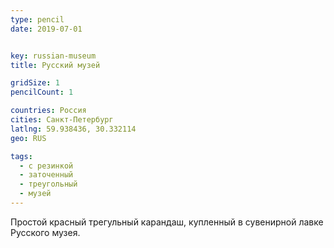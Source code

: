 ```yaml
---
type: pencil
date: 2019-07-01


key: russian-museum
title: Русский музей

gridSize: 1
pencilCount: 1

countries: Россия
cities: Санкт-Петербург
latlng: 59.938436, 30.332114
geo: RUS

tags:
  - с резинкой
  - заточенный
  - треугольный
  - музей
---
```


Простой красный трегульный карандаш, купленный в сувенирной лавке Русского музея.
